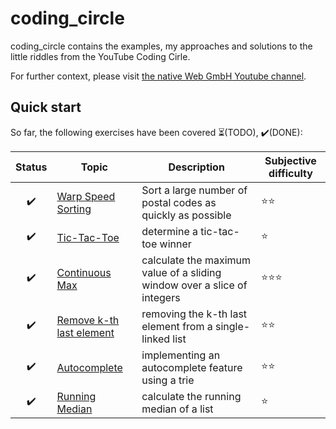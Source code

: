 # coding_circle

coding_circle contains the examples, my approaches and solutions to the little riddles from the YouTube Coding Cirle.

For further context, please visit [the native Web GmbH Youtube channel](https://www.youtube.com/@thenativeweb).

## Quick start

So far, the following exercises have been covered ⏳(TODO), ✔️(DONE):

| Status | Topic | Description | Subjective difficulty |
|:--------:|-------|-------------|-------------|
| ✔️ | [Warp Speed Sorting](./warpspeedsorting/) | Sort a large number of postal codes as quickly as possible | ⭐️⭐️ |
| ✔️ | [Tic-Tac-Toe](./tictactoe/) | determine a tic-tac-toe winner | ⭐️ |
| ✔️ | [Continuous Max](./continuousmax/) | calculate the maximum value of a sliding window over a slice of integers | ⭐️⭐️⭐️ |
| ✔️ | [Remove k-th last element](./removethekthlastelement/) | removing the k-th last element from a single-linked list | ⭐️⭐️ |
| ✔️ | [Autocomplete](./autocomplete/) | implementing an autocomplete feature using a trie | ⭐️⭐️ |
| ✔️ | [Running Median](./runningmedian/) | calculate the running median of a list | ⭐️ |

